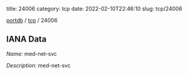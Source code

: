 title: 24006
category: tcp
date: 2022-02-10T22:46:10
slug: tcp/24006

[portdb](/) / [tcp](/category/tcp.html) / 24006


## IANA Data

_Name:_ med-net-svc

_Description:_ med-net-svc

